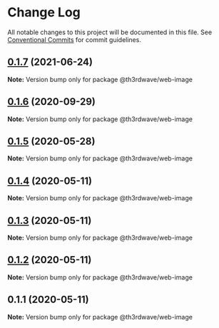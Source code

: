 # Change Log

All notable changes to this project will be documented in this file.
See [Conventional Commits](https://conventionalcommits.org) for commit guidelines.

## [0.1.7](https://github.com/th3rdwave/web-image/tree/master/packages/web-image/compare/@th3rdwave/web-image@0.1.6...@th3rdwave/web-image@0.1.7) (2021-06-24)

**Note:** Version bump only for package @th3rdwave/web-image





## [0.1.6](https://github.com/th3rdwave/web-image/tree/master/packages/web-image/compare/@th3rdwave/web-image@0.1.5...@th3rdwave/web-image@0.1.6) (2020-09-29)

**Note:** Version bump only for package @th3rdwave/web-image





## [0.1.5](https://github.com/th3rdwave/web-image/tree/master/packages/web-image/compare/@th3rdwave/web-image@0.1.4...@th3rdwave/web-image@0.1.5) (2020-05-28)

**Note:** Version bump only for package @th3rdwave/web-image





## [0.1.4](https://github.com/th3rdwave/web-image/tree/master/packages/web-image/compare/@th3rdwave/web-image@0.1.3...@th3rdwave/web-image@0.1.4) (2020-05-11)

**Note:** Version bump only for package @th3rdwave/web-image





## [0.1.3](https://github.com/th3rdwave/web-image/tree/master/packages/web-image/compare/@th3rdwave/web-image@0.1.2...@th3rdwave/web-image@0.1.3) (2020-05-11)

**Note:** Version bump only for package @th3rdwave/web-image





## [0.1.2](https://github.com/th3rdwave/web-image/tree/master/packages/web-image/compare/@th3rdwave/web-image@0.1.1...@th3rdwave/web-image@0.1.2) (2020-05-11)

**Note:** Version bump only for package @th3rdwave/web-image





## 0.1.1 (2020-05-11)

**Note:** Version bump only for package @th3rdwave/web-image
